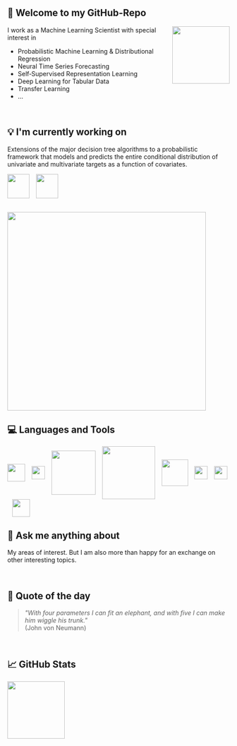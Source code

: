 ## :tada: Welcome to my GitHub-Repo

<p align="right">  
<img align="right" height="130" width="130" src="https://user-images.githubusercontent.com/41187941/205481594-eafa06df-18e8-4354-b0dc-8dcbd79fc520.png">
</p>

I work as a Machine Learning Scientist with special interest in

- Probabilistic Machine Learning & Distributional Regression 
- Neural Time Series Forecasting 
- Self‑Supervised Representation Learning
- Deep Learning for Tabular Data
- Transfer Learning
- ...

<br />

## :bulb: I'm currently working on

Extensions of the major decision tree algorithms to a probabilistic framework that models and predicts the entire conditional distribution of univariate and multivariate targets as a function of covariates.

<img align="center" height="55" width="50" src="https://github.com/StatMixedML/XGBoostLSS/raw/master/figures/XGBoostLSS_inv.png"> &ensp;
<img align="center" height="55" width="50" src="https://github.com/StatMixedML/LightGBMLSS/raw/master/figures/LightGBMLSS.png"> &ensp;

<br />

<a href="https://api.star-history.com/svg?repos=StatMixedML/XGBoostLSS,StatMixedML/LightGBMLSS&type=Date">
    <img src="https://api.star-history.com/svg?repos=StatMixedML/XGBoostLSS,StatMixedML/LightGBMLSS&type=Date" width="450">
</a>

<br />


## :computer: Languages and Tools 

<p align="left">  
  <img align="center" height="40" width="40" src="https://cdn.jsdelivr.net/gh/devicons/devicon/icons/python/python-original-wordmark.svg"> &ensp;
  <img align="center" height="30" width="30" src="https://cdn.jsdelivr.net/gh/devicons/devicon/icons/rstudio/rstudio-original.svg"> &ensp;
  <img align="center" height="100" width="100" src="https://cdn.jsdelivr.net/gh/devicons/devicon/icons/pytorch/pytorch-original-wordmark.svg"> &ensp;
  <img align="center" height="120" width="120" src="https://cdn.jsdelivr.net/gh/devicons/devicon/icons/tensorflow/tensorflow-original-wordmark.svg"> &ensp;
  <img align="center" height="60" width="60" src="https://cdn.jsdelivr.net/gh/devicons/devicon/icons/anaconda/anaconda-original-wordmark.svg"> &ensp;
  <img align="center" height="30" width="30" src="https://cdn.jsdelivr.net/gh/devicons/devicon/icons/github/github-original.svg"> &ensp;
  <img align="center" height="30" width="30" src="https://cdn.jsdelivr.net/gh/devicons/devicon/icons/jenkins/jenkins-original.svg"> &ensp;
  <img align="center" height="40" width="40" src="https://cdn.jsdelivr.net/gh/devicons/devicon/icons/latex/latex-original.svg"> &ensp;
</p>


## :thought_balloon: Ask me anything about

My areas of interest. But I am also more than happy for an exchange on other interesting topics.

<br />

## :speech_balloon: Quote of the day

> *"With four parameters I can fit an elephant, and with five I can make him wiggle his trunk."* <br /> (John von Neumann)

<br />


## :chart_with_upwards_trend: GitHub Stats

<!-- ![githubbadge](https://img.shields.io/github/followers/StatMixedML?style=social) -->
<!-- ![](https://github.com/StatMixedML/ghpvc/?username=StatMixedML&color=brightgreen&style=flat) -->
<!-- <img align="center" height="120.0px" src="https://github-readme-stats.vercel.app/api/top-langs/?username=StatMixedML&hide=html,jupyter%20notebook,JavaScript,PostScript,SCSS,Less&layout=compact&langs_count=10" /></a> -->

<p align="center">  

<img align="center" height="130.0px" src="https://github-readme-stats.vercel.app/api?username=StatMixedML&show_icons=true&rank_icon=percentile&nclude_all_commits=true&hide_title=true&line_height=21" /><!-- wi*quL3fcV -->
</p>

<br /> 

